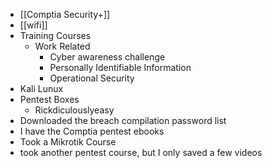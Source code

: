 * [[Comptia Security+]]
* [[wifi]]
* Training Courses
	* Work Related
		* Cyber awareness challenge
		* Personally Identifiable Information
		* Operational Security
* Kali Lunux
* Pentest Boxes
	* Rickdiculouslyeasy
* Downloaded the breach compilation password list
* I have the Comptia pentest ebooks
* Took a Mikrotik Course
* took another pentest course, but I only saved a few videos